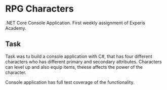 # RPG Characters

.NET Core Console Application.
First weekly assignment of Experis Academy.

## Task

Task was tu build a console application with C#, that has four different characters who has different primary and secondary attributes. Characters can level up and also equip items, theese affects the power of the character. 

Console application has full test coverage of the functionality.